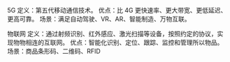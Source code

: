 5G​
定义：第五代移动通信技术。
优点：比 4G 更快速率、更大带宽、更低延迟、更高可靠。
场景：满足自动驾驶、VR、AR、智能制造、万物互联。


物联网 ​
定义：通过射频识别、红外感应、激光扫描等设备，按照约定的协议，实现物物相连的互联网。
优点：智能化识别、定位、跟踪、监控和管理所以物品。
场景：商品条形码、二维码、RFID
